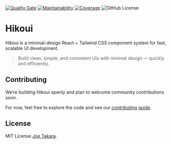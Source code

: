 [![Quality Gate](https://sonarcloud.io/api/project_badges/measure?project=hikoinc_hikoui-beta&metric=alert_status)](https://sonarcloud.io/summary/new_code?id=hikoinc_hikoui-beta)
[![Maintainability](https://sonarcloud.io/api/project_badges/measure?project=hikoinc_hikoui-beta&metric=sqale_rating)](https://sonarcloud.io/summary/new_code?id=hikoinc_hikoui-beta)
[![Coverage](https://sonarcloud.io/api/project_badges/measure?project=hikoinc_hikoui-beta&metric=coverage)](https://sonarcloud.io/summary/new_code?id=hikoinc_hikoui-beta)
![GitHub License](https://img.shields.io/github/license/hikoinc/hikoui-beta)

# Hikoui

Hikoui is a minimal-design React + Tailwind CSS component system for fast, scalable UI development.

> Build clean, simple, and consistent UIs with minimal design — quickly and efficiently.

## Contributing

We’re building Hikoui openly and plan to welcome community contributions soon.

For now, feel free to explore the code and see our [contributing guide](./CONTRIBUTING.md).

## License

MIT License [Joe Takara](https://github.com/joetakara).
